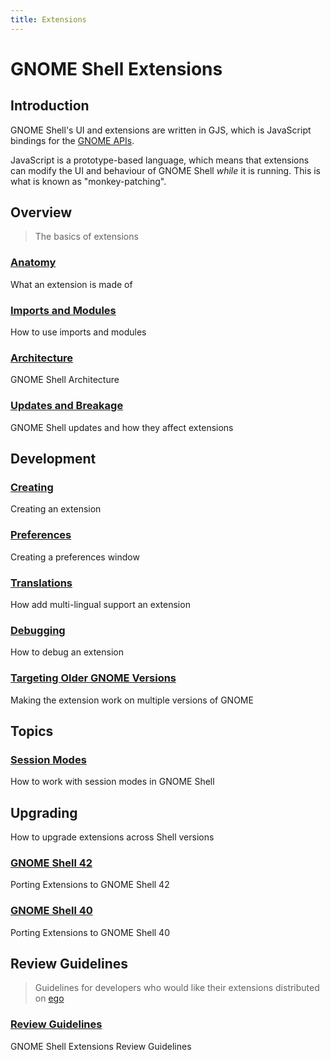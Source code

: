 ```yaml
---
title: Extensions
---
```


# GNOME Shell Extensions

## Introduction

GNOME Shell's UI and extensions are written in GJS, which is JavaScript bindings for the [GNOME APIs][gnome-api].

JavaScript is a prototype-based language, which means that extensions can modify the UI and behaviour of GNOME Shell *while* it is running. This is what is known as "monkey-patching".

## Overview

> The basics of extensions

### [Anatomy](overview/anatomy.md)

What an extension is made of

### [Imports and Modules](overview/imports-and-modules.md)

How to use imports and modules

### [Architecture](overview/architecture.md)

GNOME Shell Architecture

### [Updates and Breakage](overview/updates-and-breakage.md)

GNOME Shell updates and how they affect extensions

## Development

### [Creating](development/creating.md)

Creating an extension

###  [Preferences](development/preferences.md)

Creating a preferences window

### [Translations](development/translations.md)

How add multi-lingual support an extension

### [Debugging](development/debugging.md)

How to debug an extension

### [Targeting Older GNOME Versions](development/targeting-older-gnome.md)

Making the extension work on multiple versions of GNOME

## Topics

### [Session Modes](topics/session-modes.md)

How to work with session modes in GNOME Shell

## Upgrading

How to upgrade extensions across Shell versions

### [GNOME Shell 42](upgrading/gnome-shell-42.md)

Porting Extensions to GNOME Shell 42

### [GNOME Shell 40](upgrading/gnome-shell-40.md)

Porting Extensions to GNOME Shell 40

## Review Guidelines

> Guidelines for developers who would like their extensions distributed on [ego][ego]

### [Review Guidelines](review-guidelines/review-guidelines.md)

GNOME Shell Extensions Review Guidelines

[ego]: https://extensions.gnome.org
[gnome-api]: https://gjs-docs.gnome.org
